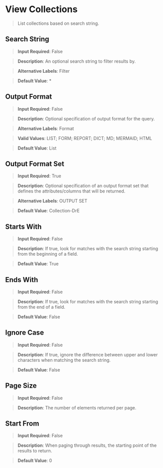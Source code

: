 # View Collections
>	List collections based on search string.

## Search String
>	**Input Required**: False

>	**Description**: An optional search string to filter results by.

>	**Alternative Labels**: Filter

>	**Default Value**: *


## Output Format
>	**Input Required**: False

>	**Description**: Optional specification of output format for the query.

>	**Alternative Labels**: Format

>	**Valid Values**: LIST; FORM; REPORT; DICT; MD; MERMAID; HTML

>	**Default Value**: List


## Output Format Set
>	**Input Required**: True

>	**Description**: Optional specification of an output format set that defines the attributes/columns that will be returned.

>	**Alternative Labels**: OUTPUT SET

>	**Default Value**: Collection-DrE


## Starts With
>	**Input Required**: False

>	**Description**: If true, look for matches with the search string starting from the beginning of  a field.

>	**Default Value**: True


## Ends With
>	**Input Required**: False

>	**Description**: If true, look for matches with the search string starting from the end of  a field.

>	**Default Value**: False


## Ignore Case
>	**Input Required**: False

>	**Description**: If true, ignore the difference between upper and lower characters when matching the search string.

>	**Default Value**: False


## Page Size
>	**Input Required**: False

>	**Description**: The number of elements returned per page.


## Start From
>	**Input Required**: False

>	**Description**: When paging through results, the starting point of the results to return.

>	**Default Value**: 0

